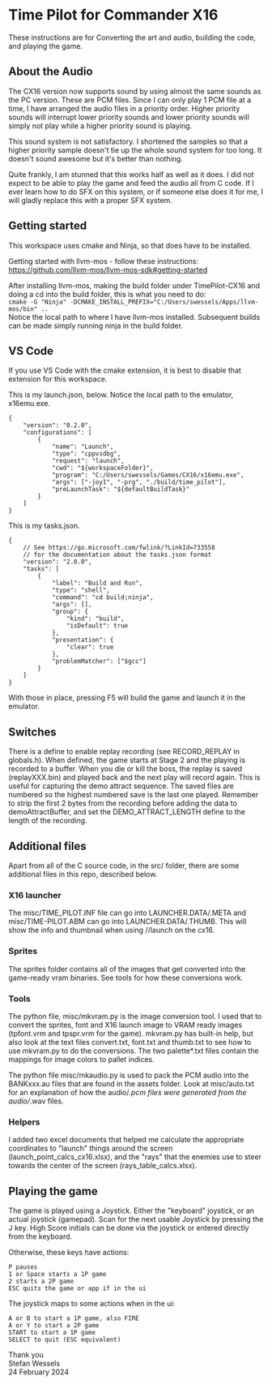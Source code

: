 # Time Pilot for Commander X16  
These instructions are for Converting the art and audio, building the code, and playing the game.  
  
## About the Audio
The CX16 version now supports sound by using almost the same sounds as the PC version.  These are PCM files.  Since I can only play 1 PCM file at a time, I have arranged the audio files in a priority order.  Higher priority sounds will interrupt lower priority sounds and lower priority sounds will simply not play while a higher priority sound is playing.  
  
This sound system is not satisfactory.  I shortened the samples so that a higher priority sample doesn't tie up the whole sound system for too long.  It doesn't sound awesome but it's better than nothing.  
  
Quite frankly, I am stunned that this works half as well as it does.  I did not expect to be able to play the game and feed the audio all from C code.  If I ever learn how to do SFX on this system, or if someone else does it for me, I will gladly replace this with a proper SFX system.
  
## Getting started  
This workspace uses cmake and Ninja, so that does have to be installed.  

Getting started with llvm-mos - follow these instructions:  
https://github.com/llvm-mos/llvm-mos-sdk#getting-started  
  
After installing llvm-mos, making the build folder under TimePilot-CX16 and doing a cd into the build folder, this is what you need to do:  
```cmake -G "Ninja" -DCMAKE_INSTALL_PREFIX="C:/Users/swessels/Apps/llvm-mos/bin" ..```  
Notice the local path to where I have llvm-mos installed.  Subsequent builds can be made simply running ninja in the build folder.  
  
## VS Code  
If you use VS Code with the cmake extension, it is best to disable that extension for this workspace.  
  
This is my launch.json, below.  Notice the local path to the emulator, x16emu.exe.  
```
{
    "version": "0.2.0",
    "configurations": [
        {
            "name": "Launch",
            "type": "cppvsdbg",
            "request": "launch",
            "cwd": "${workspaceFolder}",
            "program": "C:/Users/swessels/Games/CX16/x16emu.exe",
            "args": ["-joy1", "-prg", "./build/time_pilot"],
            "preLaunchTask": "${defaultBuildTask}"
        }
    ]
}
```
  
This is my tasks.json.  
```
{
    // See https://go.microsoft.com/fwlink/?LinkId=733558
    // for the documentation about the tasks.json format
    "version": "2.0.0",
    "tasks": [
        {
            "label": "Build and Run",
            "type": "shell",
            "command": "cd build;ninja",
            "args": [],
            "group": {
                "kind": "build",
                "isDefault": true
            },
            "presentation": {
                "clear": true
            },
            "problemMatcher": ["$gcc"]
        }
    ]
}

```
  
With those in place, pressing F5 will build the game and launch it in the emulator.  
  
## Switches  
There is a define to enable replay recording (see RECORD_REPLAY in globals.h).  When defined, the game starts at Stage 2 and the playing is recorded to a buffer.  When you die or kill the boss, the replay is saved (replayXXX.bin) and played back and the next play will record again.  This is useful for capturing the demo attract sequence.  The saved files are numbered so the highest numbered save is the last one played.  Remember to strip the first 2 bytes from the recording before adding the data to demoAttractBuffer, and set the DEMO_ATTRACT_LENGTH define to the length of the recording.  
  
## Additional files  
Apart from all of the C source code, in the src/ folder, there are some additional files in this repo, described below.  
  
### X16 launcher  
The misc/TIME_PILOT.INF file can go into LAUNCHER.DATA/.META and misc/TIME-PILOT.ABM can go into LAUNCHER.DATA/.THUMB.  This will show the info and thumbnail when using //launch on the cx16.  
  
### Sprites  
The sprites folder contains all of the images that get converted into the game-ready vram binaries.  See tools for how these conversions work.  
  
### Tools  
The python file, misc/mkvram.py is the image conversion tool.  I used that to convert the sprites, font and X16 launch image to VRAM ready images (tpfont.vrm and tpspr.vrm for the game).  mkvram.py has built-in help, but also look at the text files convert.txt, font.txt and thumb.txt to see how to use mkvram.py to do the conversions.  The two palette*.txt files contain the mappings for image colors to pallet indices.  
  
The python file misc/mkaudio.py is used to pack the PCM audio into the BANKxxx.au files that are found in the assets folder. Look at misc/auto.txt for an explanation of how the audio/*.pcm files were generated from the audio/*.wav files.  
  
### Helpers  
I added two excel documents that helped me calculate the appropriate coordinates to "launch" things around the screen (launch_point_calcs_cx16.xlsx), and the "rays" that the enemies use to steer towards the center of the screen (rays_table_calcs.xlsx).  
  
## Playing the game  
The game is played using a Joystick.  Either the "keyboard" joystick, or an actual joystick (gamepad).  Scan for the next usable Joystick by pressing the J key.  High Score initials can be done via the joystick or entered directly from the keyboard.  
  
Otherwise, these keys have actions:  
```
P pauses
1 or Space starts a 1P game
2 starts a 2P game
ESC quits the game or app if in the ui  
```  
  
The joystick maps to some actions when in the ui:  
```
A or B to start a 1P game, also FIRE
A or Y to start a 2P game
START to start a 1P game
SELECT to quit (ESC equivalent)
```  
  
Thank you  
Stefan Wessels  
24 February 2024  
